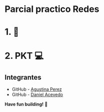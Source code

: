 # Parcial practico Redes

# 1.  📌



# 2. PKT 💻
  




## Integrantes 

- GitHub - [Agustina Perez](https://github.com/AguuusPerez)
- GitHub - [Daniel Acevedo](https://github.com/daacevedo)

**Have fun building!** 🚀
